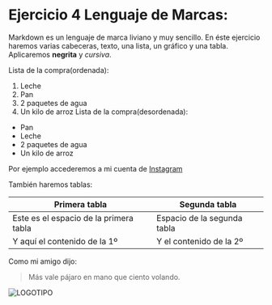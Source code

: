 # Ejercicio 4 Lenguaje de Marcas:

Markdown es un lenguaje de marca liviano y muy sencillo.
En éste ejercicio haremos varias cabeceras, texto, una lista, un gráfico y una tabla. Aplicaremos **negrita** y *cursiva*.

Lista de la compra(ordenada):
1. Leche
1. Pan
1. 2 paquetes de agua
1. Un kilo de arroz
Lista de la compra(desordenada):
* Pan
* Leche
* 2 paquetes de agua
* Un kilo de arroz


Por ejemplo accederemos a mi cuenta de [Instagram](http://instagram.com/abelmillandj)

También haremos tablas:

Primera tabla | Segunda tabla
------------ | -------------
Este es el espacio de la primera tabla | Espacio de la segunda tabla
Y aquí el contenido de la 1º | Y el contenido de la 2º

Como mi amigo dijo:

> Más vale pájaro en mano que ciento volando.

![LOGOTIPO](1200px-SVG_logo.svg.png)
